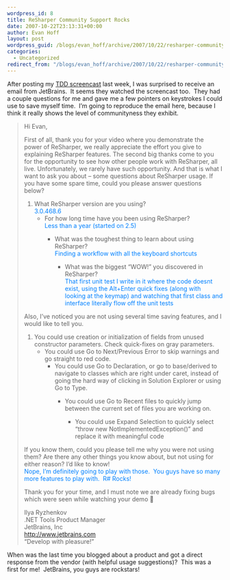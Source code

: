 ```yaml
---
wordpress_id: 8
title: ReSharper Community Support Rocks
date: 2007-10-22T23:13:31+00:00
author: Evan Hoff
layout: post
wordpress_guid: /blogs/evan_hoff/archive/2007/10/22/resharper-community-support-rocks.aspx
categories:
  - Uncategorized
redirect_from: "/blogs/evan_hoff/archive/2007/10/22/resharper-community-support-rocks.aspx/"
---
```

After posting my <a href="http://evanhoff.com/archive/2007/10/17/56.aspx" target="_blank">TDD screencast</a> last week, I was surprised to receive an email from JetBrains.&nbsp; It seems they watched the screencast too.&nbsp; They had a couple questions for me and gave me a few pointers on keystrokes I could use to save myself time.&nbsp; I&#8217;m going to reproduce the email here, because I think it really shows the level of communityness they exhibit.

> Hi Evan, 
> 
> First of all, thank you for your video where you demonstrate the power of ReSharper, we really appreciate the effort you give to explaining ReSharper features. The second big thanks come to you for the opportunity to see how other people work with ReSharper, all live. Unfortunately, we rarely have such opportunity. And that is what I want to ask you about – some questions about ReSharper usage. If you have some spare time, could you please answer questions below? 
> 
>   1. What ReSharper version are you using?   
>     <font color="#0080ff">3.0.468.6<br /></font> 
>       * For how long time have you been using ReSharper?   
>         <font color="#0080ff">Less than a year (started on 2.5)<br /></font> 
>           * What was the toughest thing to learn about using ReSharper?   
>             <font color="#0080ff">Finding a workflow with all the keyboard shortcuts<br /></font> 
>               * What was the biggest “WOW!” you discovered in ReSharper?   
>                 <font color="#0080ff">That first unit test&nbsp;I write in it where the code doesnt exist, using the Alt+Enter quick fixes (along with looking at the keymap) and watching that first class and interface literally flow off the unit tests</font></ol> 
>             Also, I’ve noticed you are not using several time saving features, and I would like to tell you. 
>             
>               1. You could use creation or initialization of fields from unused constructor parameters. Check quick-fixes on gray parameters. 
>                   * You could use Go to Next/Previous Error to skip warnings and go straight to red code. 
>                       * You could use Go to Declaration, or go to base/derived to navigate to classes which are right under caret, instead of going the hard way of clicking in Solution Explorer or using Go to Type. 
>                           * You could use Go to Recent files to quickly jump between the current set of files you are working on. 
>                               * You could use Expand Selection to quickly select “throw new NotImplementedException()” and replace it with meaningful code</ol> 
>                             If you know them, could you please tell me why you were not using them? Are there any other things you know about, but not using for either reason? I’d like to know!   
>                             <font color="#0080ff">Nope, I&#8217;m definitely going to play with those.&nbsp; You guys have so many more features to play with.&nbsp; R# Rocks!</font> 
>                             
>                             Thank you for your time, and I must note we are already fixing bugs which were seen while watching your demo 🙂 
>                             
>                             Ilya Ryzhenkov  
>                             .NET Tools Product Manager  
>                             JetBrains, Inc  
>                             <http://www.jetbrains.com>  
>                             &#8220;Develop with pleasure!&#8221; </blockquote> 
>                             
>                             When was the last time you blogged about a product and got a direct response from the vendor (with helpful usage suggestions)?&nbsp; This was a first for me!&nbsp; JetBrains, you guys are rockstars!